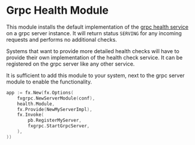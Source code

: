 # Grpc Health Module
This module installs the default implementation of the [grpc health service](https://github.com/grpc/grpc/blob/master/doc/health-checking.md) on a grpc server instance.
It will return status `SERVING` for any incoming requests and performs no additional checks.

Systems that want to provide more detailed health checks will have to provide their own implementation of the health check service.
It can be registered on the grpc server like any other service.

It is sufficient to add this module to your system, next to the grpc server module to enable the functionality.

```go
app := fx.New(fx.Options(
    fxgrpc.NewServerModule(conf),
    health.Module,
    fx.Provide(NewMyServerImpl),
    fx.Invoke(
        pb.RegisterMyServer,
        fxgrpc.StartGrpcServer,
    ),
))
```